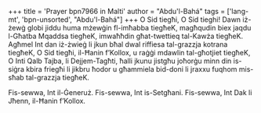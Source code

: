 +++
title = 'Prayer bpn7966 in Malti'
author = "Abdu'l-Bahá"
tags = ['lang-mt', 'bpn-unsorted', "Abdu'l-Bahá"]
+++
O Sid tiegħi, O Sid tieghi! Dawn iż-żewġ globi jiddu huma mżewġin fl-imħabba tiegħeK, magħqudin biex jaqdu l-Għatba Mqaddsa tiegħeK, imwaħħdin għat-twettieq tal-Kawża tiegħeK. Agħmel Int dan iż-żwieġ li jkun bħal dwal riffiesa tal-grazzja kotrana tiegħeK, O Sid tiegħi, il-Ħanin f’Kollox, u raġġi mdawlin tal-għotjiet tiegħeK, O Inti Qalb Tajba, li Dejjem-Tagħti, ħalli jkunu jistgħu joħorġu minn din is-siġra kbira friegħi li jikbru ħodor u għammiela bid-doni li jraxxu fuqhom mis-sħab tal-grazzja tiegħeK.

Fis-sewwa, Int il-Ġeneruż. Fis-sewwa, Int is-Setgħani. Fis-sewwa, Int Dak li Jħenn, il-Ħanin f’Kollox.
